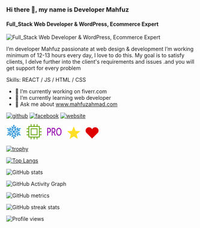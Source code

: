 ### Hi there 👋, my name is Developer Mahfuz
#### Full_Stack Web Developer & WordPress, Ecommerce Expert
![Full_Stack Web Developer & WordPress, Ecommerce Expert](https://arturssmirnovs.github.io/github-profile-readme-generator/images/banner.png)

I’m developer Mahfuz passionate at web design & development I’m working minimum of 12-13 hours every day, l love to do this. My goal is to satisfy clients, I delve further into the client's requirements and issues .and you will get support for every problem

Skills: REACT / JS / HTML / CSS

- 🔭 I’m currently working on fiverr.com 
- 🌱 I’m currently learning web developer 
- 💬 Ask me about www.mahfuzahmad.com 


[<img src='https://cdn.jsdelivr.net/npm/simple-icons@3.0.1/icons/github.svg' alt='github' height='40'>](https://github.com/developermahfuz)  [<img src='https://cdn.jsdelivr.net/npm/simple-icons@3.0.1/icons/facebook.svg' alt='facebook' height='40'>](https://www.facebook.com/developermahfuz)  [<img src='https://cdn.jsdelivr.net/npm/simple-icons@3.0.1/icons/icloud.svg' alt='website' height='40'>](mahfuzahmad.com)  

<a href='https://archiveprogram.github.com/'><img src='https://raw.githubusercontent.com/acervenky/animated-github-badges/master/assets/acbadge.gif' width='40' height='40'></a> <a href='https://docs.github.com/en/developers'><img src='https://raw.githubusercontent.com/acervenky/animated-github-badges/master/assets/devbadge.gif' width='40' height='40'></a> <a href='https://github.com/pricing'><img src='https://raw.githubusercontent.com/acervenky/animated-github-badges/master/assets/pro.gif' width='40' height='40'></a> <a href='https://stars.github.com/'><img src='https://raw.githubusercontent.com/acervenky/animated-github-badges/master/assets/starbadge.gif' width='35' height='35'></a> <a href='https://docs.github.com/en/github/supporting-the-open-source-community-with-github-sponsors'><img src='https://raw.githubusercontent.com/acervenky/animated-github-badges/master/assets/sponsorbadge.gif' width='35' height='35'></a> 

[![trophy](https://github-profile-trophy.vercel.app/?username=developermahfuz)](https://github.com/ryo-ma/github-profile-trophy)

[![Top Langs](https://github-readme-stats.vercel.app/api/top-langs/?username=developermahfuz)](https://github.com/anuraghazra/github-readme-stats)

![GitHub stats](https://github-readme-stats.vercel.app/api?username=developermahfuz&show_icons=true)  

![GitHub Activity Graph](https://activity-graph.herokuapp.com/graph?username=developermahfuz)  

![GitHub metrics](https://metrics.lecoq.io/developermahfuz)  

![GitHub streak stats](https://github-readme-streak-stats.herokuapp.com/?user=developermahfuz)  

![Profile views](https://gpvc.arturio.dev/developermahfuz)  

